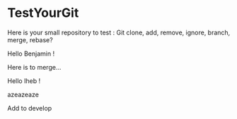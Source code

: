 # TestYourGit

Here is your small repository to test : 
Git clone, add, remove, ignore, branch, merge, rebase?



Hello Benjamin !

Here is to merge...

Hello Iheb !



azeazeaze


Add to develop